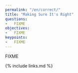 ```yaml
---
permalink: "/en/correct/"
title: "Making Sure It's Right"
questions:
-   FIXME
objectives:
-   FIXME
keypoints:
-   FIXME
---
```


FIXME

{% include links.md %}
